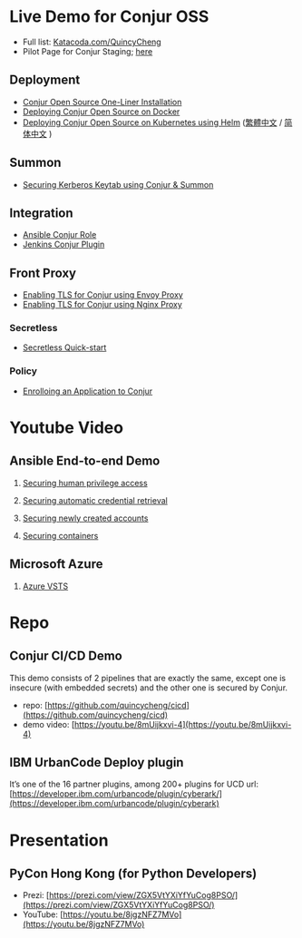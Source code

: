 # Live Demo for Conjur OSS
 - Full list: [Katacoda.com/QuincyCheng](https://katacoda.com/quincycheng)
 - Pilot Page for Conjur Staging; [here](/pilot)

## Deployment
 - [Conjur Open Source One-Liner Installation](https://www.katacoda.com/quincycheng/scenarios/conjur-oss-1liner)
 - [Deploying Conjur Open Source on Docker](https://www.katacoda.com/quincycheng/scenarios/conjur-oss-on-docker)
 - [Deploying Conjur Open Source on Kubernetes using Helm](https://www.katacoda.com/quincycheng/scenarios/conjur-oss-on-kubernetes) ([繁體中文](https://www.katacoda.com/quincycheng/scenarios/conjur-oss-kubernetes-zh) / [简体中文](https://www.katacoda.com/quincycheng/scenarios/conjur-oss-kubernetes-cn) )

## Summon
 - [Securing Kerberos Keytab using Conjur & Summon](https://www.katacoda.com/quincycheng/scenarios/krb5-conjur-summon)

## Integration
 - [Ansible Conjur Role](https://www.katacoda.com/quincycheng/scenarios/conjur-ansible-lookup-plugin)
 - [Jenkins Conjur Plugin](https://www.katacoda.com/quincycheng/scenarios/jenkins-conjur-credentials-plugin)

## Front Proxy
 - [Enabling TLS for Conjur using Envoy Proxy](https://www.katacoda.com/quincycheng/scenarios/conjur-envoy-proxy)
 - [Enabling TLS for Conjur using Nginx Proxy](https://www.katacoda.com/quincycheng/scenarios/conjur-nginx-proxy)

### Secretless
 - [Secretless Quick-start](https://www.katacoda.com/quincycheng/scenarios/secretless-quickstart)
 
### Policy
 - [Enrolloing an Application to Conjur](https://www.katacoda.com/quincycheng/scenarios/conjur-tutorial-app-enrollment)
 
# Youtube Video

## Ansible End-to-end Demo

1. [Securing human privilege access](https://youtu.be/1VX-4nsnPOI)

2. [Securing automatic credential retrieval](https://youtu.be/nHv_hqAmyYY)

3. [Securing newly created accounts](https://youtu.be/qgyi-T0Ab3U)

4. [Securing containers](https://youtu.be/GmAxXKqlvzk)

## Microsoft Azure 

1. [Azure VSTS](https://youtu.be/UYQEtuz24qs)


# Repo

## Conjur CI/CD Demo

This demo consists of 2 pipelines that are exactly the same, except one is insecure (with embedded secrets) and the other one is secured by Conjur.  
 - repo: [https://github.com/quincycheng/cicd](https://github.com/quincycheng/cicd)
 - demo video: [https://youtu.be/8mUijkxvi-4](https://youtu.be/8mUijkxvi-4)

## IBM UrbanCode Deploy plugin

It’s one of the 16 partner plugins, among 200+ plugins for UCD
url: [https://developer.ibm.com/urbancode/plugin/cyberark/](https://developer.ibm.com/urbancode/plugin/cyberark)

# Presentation

## PyCon Hong Kong (for Python Developers)
 - Prezi: [https://prezi.com/view/ZGX5VtYXiYfYuCog8PSO/](https://prezi.com/view/ZGX5VtYXiYfYuCog8PSO/)
 - YouTube: [https://youtu.be/8jgzNFZ7MVo](https://youtu.be/8jgzNFZ7MVo)
